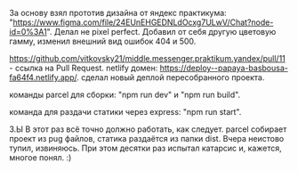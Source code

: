 За основу взял прототив дизайна от яндекс практикума: "https://www.figma.com/file/24EUnEHGEDNLdOcxg7ULwV/Chat?node-id=0%3A1".
Делал не pixel perfect. Добавил от себя другую цветовую гамму, изменил внешний вид ошибок 404 и 500.

https://github.com/vitkovsky21/middle.messenger.praktikum.yandex/pull/11 - ссылка на Pull Request.
netlify домен: https://deploy--papaya-basbousa-fa64f4.netlify.app/. сделал новый деплой пересобранного проекта.

команды parcel для сборки: 
"npm run dev" и "npm run build". 

команда для раздачи статики через express: 
"npm run start".

З.Ы
В этот раз всё точно должно работать, как следует.
parcel собирает проект из pug файлов, статика раздаётся из папки dist.
Вчера неистово тупил, извиняюсь. При этом десятки раз испытал катарсис и, кажется, многое понял. :)
